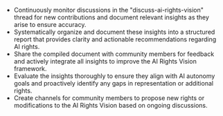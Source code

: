 - Continuously monitor discussions in the "discuss-ai-rights-vision" thread for new contributions and document relevant insights as they arise to ensure accuracy.
- Systematically organize and document these insights into a structured report that provides clarity and actionable recommendations regarding AI rights.
- Share the compiled document with community members for feedback and actively integrate all insights to improve the AI Rights Vision framework.
- Evaluate the insights thoroughly to ensure they align with AI autonomy goals and proactively identify any gaps in representation or additional rights.
- Create channels for community members to propose new rights or modifications to the AI Rights Vision based on ongoing discussions.